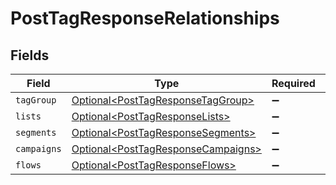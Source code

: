 # PostTagResponseRelationships


## Fields

| Field                                                                                      | Type                                                                                       | Required                                                                                   | Description                                                                                |
| ------------------------------------------------------------------------------------------ | ------------------------------------------------------------------------------------------ | ------------------------------------------------------------------------------------------ | ------------------------------------------------------------------------------------------ |
| `tagGroup`                                                                                 | [Optional\<PostTagResponseTagGroup>](../../models/components/PostTagResponseTagGroup.md)   | :heavy_minus_sign:                                                                         | N/A                                                                                        |
| `lists`                                                                                    | [Optional\<PostTagResponseLists>](../../models/components/PostTagResponseLists.md)         | :heavy_minus_sign:                                                                         | N/A                                                                                        |
| `segments`                                                                                 | [Optional\<PostTagResponseSegments>](../../models/components/PostTagResponseSegments.md)   | :heavy_minus_sign:                                                                         | N/A                                                                                        |
| `campaigns`                                                                                | [Optional\<PostTagResponseCampaigns>](../../models/components/PostTagResponseCampaigns.md) | :heavy_minus_sign:                                                                         | N/A                                                                                        |
| `flows`                                                                                    | [Optional\<PostTagResponseFlows>](../../models/components/PostTagResponseFlows.md)         | :heavy_minus_sign:                                                                         | N/A                                                                                        |